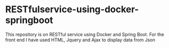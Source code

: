 # RESTfulservice-using-docker-springboot
This repository is on RESTful service using Docker and Spring Boot. For the front end I have used HTML, Jquery and Ajax to display data from Json
